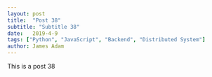 ```yaml
---
layout: post
title:  "Post 38"
subtitle: "Subtitle 38"
date:   2019-4-9
tags: ["Python", "JavaScript", "Backend", "Distributed System"]
author: James Adam
---
```

This is a post 38
